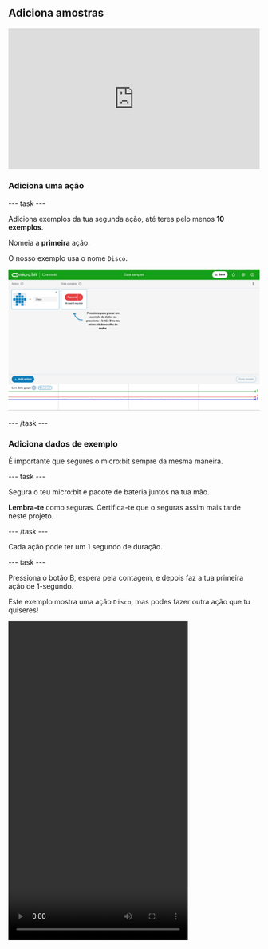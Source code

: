 ## Adiciona amostras

<html>
  <div style="position: relative; overflow: hidden; padding-top: 56.25%;">
    <iframe style="position: absolute; top: 0; left: 0; right: 0; width: 100%; height: 100%; border: none;" src="https://www.youtube.com/embed/wCOEoAI2X28?rel=0&cc_load_policy=1" allowfullscreen allow="accelerometer; autoplay; clipboard-write; encrypted-media; gyroscope; picture-in-picture; web-share"></iframe>
  </div>
</html>

### Adiciona uma ação

\--- task ---

Adiciona exemplos da tua segunda ação, até teres pelo menos **10 exemplos**.

Nomeia a **primeira** ação.

O nosso exemplo usa o nome `Disco`.

![Captura de tela que mostra o nome de uma ação](images/action.png)

\--- /task ---

### Adiciona dados de exemplo

É importante que segures o micro:bit sempre da mesma maneira.

\--- task ---

Segura o teu micro:bit e pacote de bateria juntos na tua mão.

**Lembra-te** como seguras. Certifica-te que o seguras assim mais tarde neste projeto.

\--- /task ---

Cada ação pode ter um 1 segundo de duração.

\--- task ---

Pressiona o botão B, espera pela contagem, e depois faz a tua primeira ação de 1-segundo.

Este exemplo mostra uma ação `Disco`, mas podes fazer outra ação que tu quiseres!

<video width="360" height="640" controls>
  <source src="images/disco.mp4" type="video/mp4" alt="A video of young person recording samples of a dance move">
  
O teu navegador não suporta a tag do vídeo.
</video>

\--- /task ---

\--- task ---

Adiciona mais exemplos da tua primeira ação, até teres pelo menos **10 exemplos**.

![Captura de ecrã que mostra 10 exemplos de uma ação](images/disco10.png)

\--- /task ---

### Adiciona uma segunda ação

\--- task ---

Adiciona exemplos da tua segunda ação, até teres pelo menos **10 exemplos**.

Renomeia a **segunda** ação.

O nosso exemplo usa o nome `Floss`.

\--- /task ---

\--- task ---

Adiciona exemplos da tua segunda ação, até teres pelo menos **10 exemplos**.

Este exemplo mostra a ação `Floss`, mas podes fazer outra ação que tu quiseres!

<video width="360" height="640" controls>
  <source src="images/floss.mp4" type="video/mp4" alt="A video of young person recording samples of a dance move">
  
O teu navegador não suporta a tag do vídeo.
</video>

\--- /task ---

